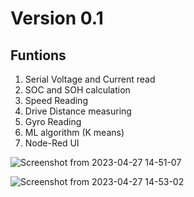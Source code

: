 # Version 0.1

## Funtions
1. Serial Voltage and Current read
2. SOC and SOH calculation
3. Speed Reading
4. Drive Distance measuring
5. Gyro Reading
6. ML algorithm (K means)
7. Node-Red UI


![Screenshot from 2023-04-27 14-51-07](https://github.com/AD-Codex/E_Wheeler_UI_2023/assets/126350818/2517a38f-ecd7-4e07-9b27-6f5e2202415d)

![Screenshot from 2023-04-27 14-53-02](https://github.com/AD-Codex/E_Wheeler_UI_2023/assets/126350818/8d073a93-b172-4ed2-8772-22f58c665acc)
